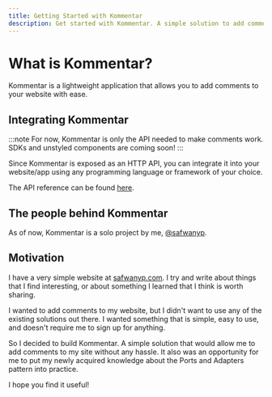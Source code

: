 ```yaml
---
title: Getting Started with Kommentar
description: Get started with Kommentar. A simple solution to add comments to your website.
---
```


# What is Kommentar?

Kommentar is a lightweight application that allows you to add comments to your website with ease.

## Integrating Kommentar

:::note
For now, Kommentar is only the API needed to make comments work. SDKs and unstyled components are coming soon!
:::

Since Kommentar is exposed as an HTTP API, you can integrate it into your website/app using any programming language or framework of your choice.

The API reference can be found [here](/docs/reference/04-http-api).

## The people behind Kommentar

As of now, Kommentar is a solo project by me, [@safwanyp](https://github.com/safwanyp).

## Motivation

I have a very simple website at [safwanyp.com](https://safwanyp.com). I try and write about things that I find interesting, or about something I learned that I think is worth sharing.

I wanted to add comments to my website, but I didn't want to use any of the existing solutions out there. I wanted something that is simple, easy to use, and doesn't require me to sign up for anything.

So I decided to build Kommentar. A simple solution that would allow me to add comments to my site without any hassle. It also was an opportunity for me to put my newly acquired knowledge about the Ports and Adapters pattern into practice.

I hope you find it useful!
